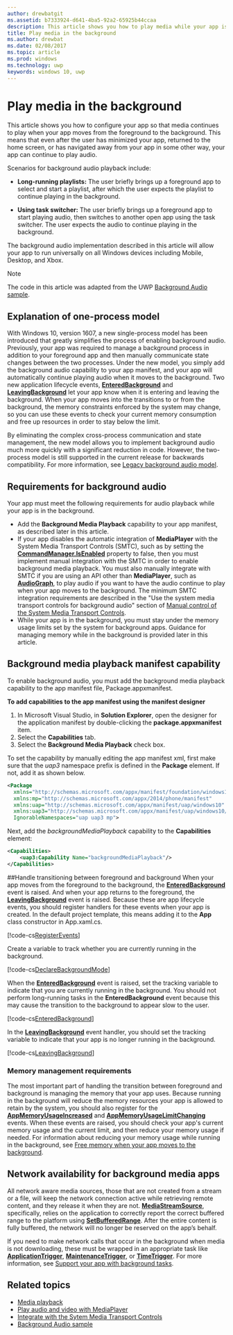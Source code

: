 ---author: drewbatgit
ms.assetid: b7333924-d641-4ba5-92a2-65925b44ccaa
description: This article shows you how to play media while your app is running in the background.
title: Play media in the background
ms.author: drewbat
ms.date: 02/08/2017
ms.topic: article
ms.prod: windows
ms.technology: uwp
keywords: windows 10, uwp
---# Play media in the backgroundThis article shows you how to configure your app so that media continues to play when your app moves from the foreground to the background. This means that even after the user has minimized your app, returned to the home screen, or has navigated away from your app in some other way, your app can continue to play audio. Scenarios for background audio playback include:-   **Long-running playlists:** The user briefly brings up a foreground app to select and start a playlist, after which the user expects the playlist to continue playing in the background.-   **Using task switcher:** The user briefly brings up a foreground app to start playing audio, then switches to another open app using the task switcher. The user expects the audio to continue playing in the background.The background audio implementation described in this article will allow your app to run universally on all Windows devices including Mobile, Desktop, and Xbox.> [!NOTE]> The code in this article was adapted from the UWP [Background Audio sample](http://go.microsoft.com/fwlink/p/?LinkId=800141).## Explanation of one-process modelWith Windows 10, version 1607, a new single-process model has been introduced that greatly simplifies the process of enabling background audio. Previously, your app was required to manage a background process in addition to your foreground app and then manually communicate state changes between the two processes. Under the new model, you simply add the background audio capability to your app manifest, and your app will automatically continue playing audio when it moves to the background. Two new application lifecycle events, [**EnteredBackground**](https://msdn.microsoft.com/library/windows/apps/Windows.ApplicationModel.Core.CoreApplication.EnteredBackground) and [**LeavingBackground**](https://msdn.microsoft.com/library/windows/apps/Windows.ApplicationModel.Core.CoreApplication.LeavingBackground) let your app know when it is entering and leaving the background. When your app moves into the transitions to or from the background, the memory constraints enforced by the system may change, so you can use these events to check your current memory consumption and free up resources in order to stay below the limit.By eliminating the complex cross-process communication and state management, the new model allows you to implement background audio much more quickly with a significant reduction in code. However, the two-process model is still supported in the current release for backwards compatibility. For more information, see [Legacy background audio model](legacy-background-media-playback.md).## Requirements for background audioYour app must meet the following requirements for audio playback while your app is in the background.* Add the **Background Media Playback** capability to your app manifest, as described later in this article.* If your app disables the automatic integration of **MediaPlayer** with the System Media Transport Controls (SMTC), such as by setting the [**CommandManager.IsEnabled**](https://msdn.microsoft.com/library/windows/apps/Windows.Media.Playback.MediaPlaybackCommandManager.IsEnabled) property to false, then you must implement manual integration with the SMTC in order to enable background media playback. You must also manually integrate with SMTC if you are using an API other than **MediaPlayer**, such as  [**AudioGraph**](https://msdn.microsoft.com/library/windows/apps/Windows.Media.Audio.AudioGraph), to play audio if you want to have the audio continue to play when your app moves to the background. The minimum SMTC integration requirements are described in the "Use the system media transport controls for background audio" section of [Manual control of the System Media Transport Controls](system-media-transport-controls.md).* While your app is in the background, you must stay under the memory usage limits set by the system for background apps. Guidance for managing memory while in the background is provided later in this article.## Background media playback manifest capabilityTo enable background audio, you must add the background media playback capability to the app manifest file, Package.appxmanifest. **To add capabilities to the app manifest using the manifest designer**1.  In Microsoft Visual Studio, in **Solution Explorer**, open the designer for the application manifest by double-clicking the **package.appxmanifest** item.2.  Select the **Capabilities** tab.3.  Select the **Background Media Playback** check box.To set the capability by manually editing the app manifest xml, first make sure that the *uap3* namespace prefix is defined in the **Package** element. If not, add it as shown below.```xml<Package  xmlns="http://schemas.microsoft.com/appx/manifest/foundation/windows10"  xmlns:mp="http://schemas.microsoft.com/appx/2014/phone/manifest"  xmlns:uap="http://schemas.microsoft.com/appx/manifest/uap/windows10"  xmlns:uap3="http://schemas.microsoft.com/appx/manifest/uap/windows10/3"  IgnorableNamespaces="uap uap3 mp">```Next, add the  *backgroundMediaPlayback* capability to the **Capabilities** element:```xml<Capabilities>    <uap3:Capability Name="backgroundMediaPlayback"/></Capabilities>```##Handle transitioning between foreground and backgroundWhen your app moves from the foreground to the background, the [**EnteredBackground**](https://msdn.microsoft.com/library/windows/apps/Windows.ApplicationModel.Core.CoreApplication.EnteredBackground) event is raised. And when your app returns to the foreground, the [**LeavingBackground**](https://msdn.microsoft.com/library/windows/apps/Windows.ApplicationModel.Core.CoreApplication.LeavingBackground) event is raised. Because these are app lifecycle events, you should register handlers for these events when your app is created. In the default project template, this means adding it to the **App** class constructor in App.xaml.cs. [!code-cs[RegisterEvents](./code/BackgroundAudio_RS1/cs/App.xaml.cs#SnippetRegisterEvents)]Create a variable to track whether you are currently running in the background.[!code-cs[DeclareBackgroundMode](./code/BackgroundAudio_RS1/cs/App.xaml.cs#SnippetDeclareBackgroundMode)]When the [**EnteredBackground**](https://msdn.microsoft.com/library/windows/apps/Windows.ApplicationModel.Core.CoreApplication.EnteredBackground) event is raised, set the tracking variable to indicate that you are currently running in the background. You should not perform long-running tasks in the **EnteredBackground** event because this may cause the transition to the background to appear slow to the user.[!code-cs[EnteredBackground](./code/BackgroundAudio_RS1/cs/App.xaml.cs#SnippetEnteredBackground)]In the [**LeavingBackground**](https://msdn.microsoft.com/library/windows/apps/Windows.ApplicationModel.Core.CoreApplication.LeavingBackground) event handler, you should set the tracking variable to indicate that your app is no longer running in the background.[!code-cs[LeavingBackground](./code/BackgroundAudio_RS1/cs/App.xaml.cs#SnippetLeavingBackground)]### Memory management requirementsThe most important part of handling the transition between foreground and background is managing the memory that your app uses. Because running in the background will reduce the memory resources your app is allowed to retain by the system, you should also register for the [**AppMemoryUsageIncreased**](https://msdn.microsoft.com/library/windows/apps/Windows.System.MemoryManager.AppMemoryUsageIncreased) and [**AppMemoryUsageLimitChanging**](https://msdn.microsoft.com/library/windows/apps/Windows.System.MemoryManager.AppMemoryUsageLimitChanging) events. When these events are raised, you should check your app's current memory usage and the current limit, and then reduce your memory usage if needed. For information about reducing your memory usage while running in the background, see [Free memory when your app moves to the background](../launch-resume/reduce-memory-usage.md).## Network availability for background media appsAll network aware media sources, those that are not created from a stream or a file, will keep the network connection active while retrieving remote content, and they release it when they are not. [**MediaStreamSource**](https://msdn.microsoft.com/library/windows/apps/Windows.Media.Core.MediaStreamSource), specifically, relies on the application to correctly report the correct buffered range to the platform using [**SetBufferedRange**](https://msdn.microsoft.com/library/windows/apps/dn282762). After the entire content is fully buffered, the network will no longer be reserved on the app’s behalf.If you need to make network calls that occur in the background when media is not downloading, these must be wrapped in an appropriate task like [**ApplicationTrigger**](https://msdn.microsoft.com/library/windows/apps/Windows.ApplicationModel.Background.ApplicationTrigger), [**MaintenanceTrigger**](https://msdn.microsoft.com/library/windows/apps/Windows.ApplicationModel.Background.MaintenanceTrigger), or [**TimeTrigger**](https://msdn.microsoft.com/library/windows/apps/Windows.ApplicationModel.Background.TimeTrigger). For more information, see [Support your app with background tasks](https://msdn.microsoft.com/windows/uwp/launch-resume/support-your-app-with-background-tasks).## Related topics* [Media playback](media-playback.md)* [Play audio and video with MediaPlayer](play-audio-and-video-with-mediaplayer.md)* [Integrate with the Sytem Media Transport Controls](integrate-with-systemmediatransportcontrols.md)* [Background Audio sample](https://github.com/Microsoft/Windows-universal-samples/tree/master/Samples/BackgroundMediaPlayback)  
